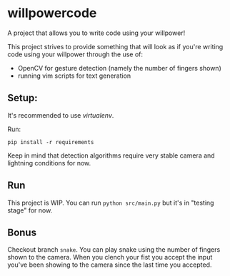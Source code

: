 # willpowercode

A project that allows you to write code using your willpower!

This project strives to provide something that will look as if
you're writing code using your willpower through the use of:

* OpenCV for gesture detection (namely the number of fingers shown)
* running vim scripts for text generation

## Setup:
It's recommended to use *virtualenv*.

Run:
```
pip install -r requirements
```

Keep in mind that detection algorithms require very stable
camera and lightning conditions for now.

## Run
This project is WIP. You can run `python src/main.py`
but it's in "testing stage" for now.

## Bonus
Checkout branch `snake`.
You can play snake using the number of fingers shown to the camera.
When you clench your fist you accept the input you've been showing to the camera
since the last time you accepted.

